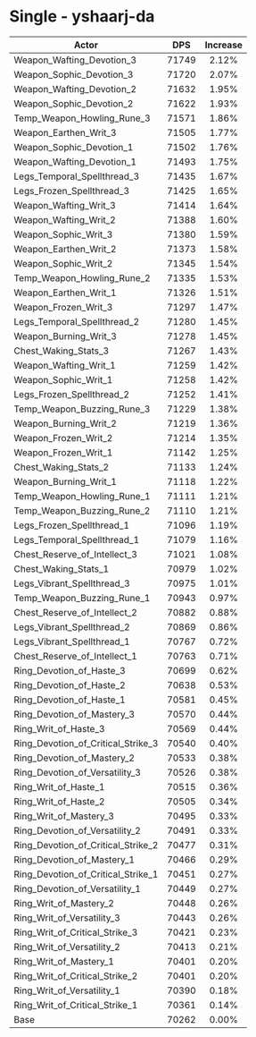# Single - yshaarj-da
| Actor | DPS | Increase |
|---|:---:|:---:|
|Weapon_Wafting_Devotion_3|71749|2.12%|
|Weapon_Sophic_Devotion_3|71720|2.07%|
|Weapon_Wafting_Devotion_2|71632|1.95%|
|Weapon_Sophic_Devotion_2|71622|1.93%|
|Temp_Weapon_Howling_Rune_3|71571|1.86%|
|Weapon_Earthen_Writ_3|71505|1.77%|
|Weapon_Sophic_Devotion_1|71502|1.76%|
|Weapon_Wafting_Devotion_1|71493|1.75%|
|Legs_Temporal_Spellthread_3|71435|1.67%|
|Legs_Frozen_Spellthread_3|71425|1.65%|
|Weapon_Wafting_Writ_3|71414|1.64%|
|Weapon_Wafting_Writ_2|71388|1.60%|
|Weapon_Sophic_Writ_3|71380|1.59%|
|Weapon_Earthen_Writ_2|71373|1.58%|
|Weapon_Sophic_Writ_2|71345|1.54%|
|Temp_Weapon_Howling_Rune_2|71335|1.53%|
|Weapon_Earthen_Writ_1|71326|1.51%|
|Weapon_Frozen_Writ_3|71297|1.47%|
|Legs_Temporal_Spellthread_2|71280|1.45%|
|Weapon_Burning_Writ_3|71278|1.45%|
|Chest_Waking_Stats_3|71267|1.43%|
|Weapon_Wafting_Writ_1|71259|1.42%|
|Weapon_Sophic_Writ_1|71258|1.42%|
|Legs_Frozen_Spellthread_2|71252|1.41%|
|Temp_Weapon_Buzzing_Rune_3|71229|1.38%|
|Weapon_Burning_Writ_2|71219|1.36%|
|Weapon_Frozen_Writ_2|71214|1.35%|
|Weapon_Frozen_Writ_1|71142|1.25%|
|Chest_Waking_Stats_2|71133|1.24%|
|Weapon_Burning_Writ_1|71118|1.22%|
|Temp_Weapon_Howling_Rune_1|71111|1.21%|
|Temp_Weapon_Buzzing_Rune_2|71110|1.21%|
|Legs_Frozen_Spellthread_1|71096|1.19%|
|Legs_Temporal_Spellthread_1|71079|1.16%|
|Chest_Reserve_of_Intellect_3|71021|1.08%|
|Chest_Waking_Stats_1|70979|1.02%|
|Legs_Vibrant_Spellthread_3|70975|1.01%|
|Temp_Weapon_Buzzing_Rune_1|70943|0.97%|
|Chest_Reserve_of_Intellect_2|70882|0.88%|
|Legs_Vibrant_Spellthread_2|70869|0.86%|
|Legs_Vibrant_Spellthread_1|70767|0.72%|
|Chest_Reserve_of_Intellect_1|70763|0.71%|
|Ring_Devotion_of_Haste_3|70699|0.62%|
|Ring_Devotion_of_Haste_2|70638|0.53%|
|Ring_Devotion_of_Haste_1|70581|0.45%|
|Ring_Devotion_of_Mastery_3|70570|0.44%|
|Ring_Writ_of_Haste_3|70569|0.44%|
|Ring_Devotion_of_Critical_Strike_3|70540|0.40%|
|Ring_Devotion_of_Mastery_2|70533|0.38%|
|Ring_Devotion_of_Versatility_3|70526|0.38%|
|Ring_Writ_of_Haste_1|70515|0.36%|
|Ring_Writ_of_Haste_2|70505|0.34%|
|Ring_Writ_of_Mastery_3|70495|0.33%|
|Ring_Devotion_of_Versatility_2|70491|0.33%|
|Ring_Devotion_of_Critical_Strike_2|70477|0.31%|
|Ring_Devotion_of_Mastery_1|70466|0.29%|
|Ring_Devotion_of_Critical_Strike_1|70451|0.27%|
|Ring_Devotion_of_Versatility_1|70449|0.27%|
|Ring_Writ_of_Mastery_2|70448|0.26%|
|Ring_Writ_of_Versatility_3|70443|0.26%|
|Ring_Writ_of_Critical_Strike_3|70421|0.23%|
|Ring_Writ_of_Versatility_2|70413|0.21%|
|Ring_Writ_of_Mastery_1|70401|0.20%|
|Ring_Writ_of_Critical_Strike_2|70401|0.20%|
|Ring_Writ_of_Versatility_1|70390|0.18%|
|Ring_Writ_of_Critical_Strike_1|70361|0.14%|
|Base|70262|0.00%|
